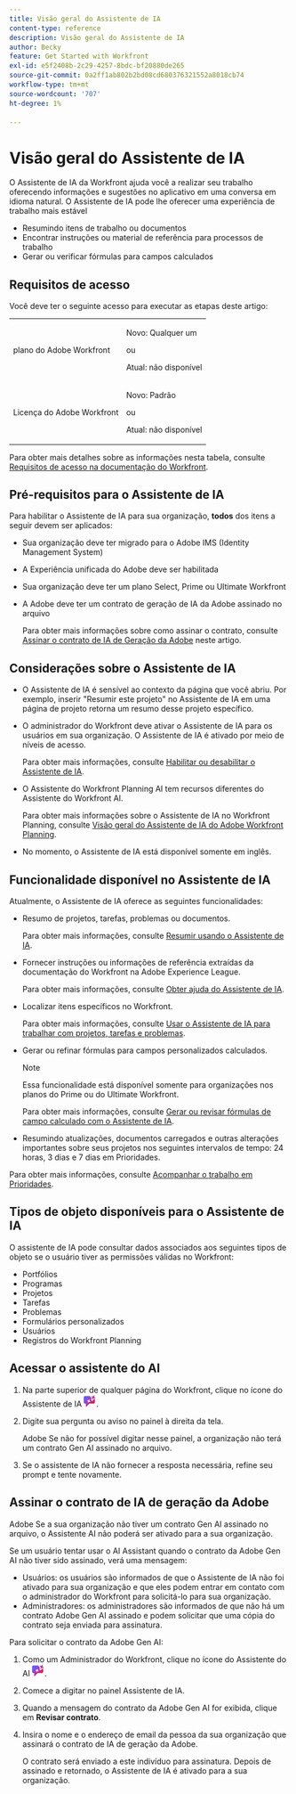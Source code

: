 ```yaml
---
title: Visão geral do Assistente de IA
content-type: reference
description: Visão geral do Assistente de IA
author: Becky
feature: Get Started with Workfront
exl-id: e5f2408b-2c29-4257-8bdc-bf20880de265
source-git-commit: 0a2ff1ab802b2bd08cd680376321552a8018cb74
workflow-type: tm+mt
source-wordcount: '707'
ht-degree: 1%

---
```


# Visão geral do Assistente de IA

O Assistente de IA da Workfront ajuda você a realizar seu trabalho oferecendo informações e sugestões no aplicativo em uma conversa em idioma natural. O Assistente de IA pode lhe oferecer uma experiência de trabalho mais estável

* Resumindo itens de trabalho ou documentos
* Encontrar instruções ou material de referência para processos de trabalho
* Gerar ou verificar fórmulas para campos calculados

## Requisitos de acesso

Você deve ter o seguinte acesso para executar as etapas deste artigo:

<table style="table-layout:auto"> 
 <col> 
 <col> 
 <tbody> 
  <tr> 
   <td role="rowheader">plano do Adobe Workfront</td> 
   <td><p>Novo: Qualquer um</p>
       <p>ou</p>
       <p>Atual: não disponível</p></td>
  </tr> 
  <tr> 
   <td role="rowheader">Licença do Adobe Workfront</td> 
   <td><p>Novo: Padrão</p>
       <p>ou</p>
       <p>Atual: não disponível</p></td>
  </tr> 
 </tbody> 
</table>

Para obter mais detalhes sobre as informações nesta tabela, consulte [Requisitos de acesso na documentação do Workfront](/help/quicksilver/administration-and-setup/add-users/access-levels-and-object-permissions/access-level-requirements-in-documentation.md).

## Pré-requisitos para o Assistente de IA

Para habilitar o Assistente de IA para sua organização, **todos** dos itens a seguir devem ser aplicados:

* Sua organização deve ter migrado para o Adobe IMS (Identity Management System)
* A Experiência unificada do Adobe deve ser habilitada
* Sua organização deve ter um plano Select, Prime ou Ultimate Workfront
* A Adobe deve ter um contrato de geração de IA da Adobe assinado no arquivo

  Para obter mais informações sobre como assinar o contrato, consulte [Assinar o contrato de IA de Geração da Adobe](/help/quicksilver/workfront-basics/ai-assistant/ai-assistant-overview.md#sign-the-adobe-gen-ai-agreement) neste artigo.

## Considerações sobre o Assistente de IA

* O Assistente de IA é sensível ao contexto da página que você abriu. Por exemplo, inserir &quot;Resumir este projeto&quot; no Assistente de IA em uma página de projeto retorna um resumo desse projeto específico.
* O administrador do Workfront deve ativar o Assistente de IA para os usuários em sua organização. O Assistente de IA é ativado por meio de níveis de acesso.

  Para obter mais informações, consulte [Habilitar ou desabilitar o Assistente de IA](/help/quicksilver/workfront-basics/ai-assistant/enable-or-disable-assistant.md).

* O Assistente do Workfront Planning AI tem recursos diferentes do Assistente do Workfront AI.

  Para obter mais informações sobre o Assistente de IA no Workfront Planning, consulte [Visão geral do Assistente de IA do Adobe Workfront Planning](/help/quicksilver/planning/general/planning-ai-assistant-overview.md).

* No momento, o Assistente de IA está disponível somente em inglês.


## Funcionalidade disponível no Assistente de IA

Atualmente, o Assistente de IA oferece as seguintes funcionalidades:

* Resumo de projetos, tarefas, problemas ou documentos.

  Para obter mais informações, consulte [Resumir usando o Assistente de IA](/help/quicksilver/workfront-basics/ai-assistant/summarize-this.md).

* Fornecer instruções ou informações de referência extraídas da documentação do Workfront na Adobe Experience League.

  Para obter mais informações, consulte [Obter ajuda do Assistente de IA](/help/quicksilver/workfront-basics/ai-assistant/use-ai-to-retrieve-instructions.md).

* Localizar itens específicos no Workfront.

  Para obter mais informações, consulte [Usar o Assistente de IA para trabalhar com projetos, tarefas e problemas](/help/quicksilver/workfront-basics/ai-assistant/work-with-pti-through-ai-assisant.md).

* Gerar ou refinar fórmulas para campos personalizados calculados.

  >[!NOTE]
  >
  >Essa funcionalidade está disponível somente para organizações nos planos do Prime ou do Ultimate Workfront.

  Para obter mais informações, consulte [Gerar ou revisar fórmulas de campo calculado com o Assistente de IA](/help/quicksilver/workfront-basics/ai-assistant/use-ai-assistant-to-check-formulas.md).

* Resumindo atualizações, documentos carregados e outras alterações importantes sobre seus projetos nos seguintes intervalos de tempo: 24 horas, 3 dias e 7 dias em Prioridades.

Para obter mais informações, consulte [Acompanhar o trabalho em Prioridades](/help/quicksilver/workfront-basics/priorities/catch-me-up.md).


## Tipos de objeto disponíveis para o Assistente de IA

O assistente de IA pode consultar dados associados aos seguintes tipos de objeto se o usuário tiver as permissões válidas no Workfront:

* Portfólios
* Programas
* Projetos
* Tarefas
* Problemas
* Formulários personalizados
* Usuários
* Registros do Workfront Planning


## Acessar o assistente do AI

1. Na parte superior de qualquer página do Workfront, clique no ícone do Assistente de IA ![ícone do Assistente de IA](/help/quicksilver/workfront-basics/ai-assistant/assets/ai-assistant-icon.png).
1. Digite sua pergunta ou aviso no painel à direita da tela.

   Adobe Se não for possível digitar nesse painel, a organização não terá um contrato Gen AI assinado no arquivo.

1. Se o assistente de IA não fornecer a resposta necessária, refine seu prompt e tente novamente.

## Assinar o contrato de IA de geração da Adobe

Adobe Se a sua organização não tiver um contrato Gen AI assinado no arquivo, o Assistente AI não poderá ser ativado para a sua organização.

Se um usuário tentar usar o AI Assistant quando o contrato da Adobe Gen AI não tiver sido assinado, verá uma mensagem:

* Usuários: os usuários são informados de que o Assistente de IA não foi ativado para sua organização e que eles podem entrar em contato com o administrador do Workfront para solicitá-lo para sua organização.
* Administradores: os administradores são informados de que não há um contrato Adobe Gen AI assinado e podem solicitar que uma cópia do contrato seja enviada para assinatura.

Para solicitar o contrato da Adobe Gen AI:

1. Como um Administrador do Workfront, clique no ícone do Assistente do AI ![ícone do Assistente do AI](/help/quicksilver/workfront-basics/ai-assistant/assets/ai-assistant-icon.png).
1. Comece a digitar no painel Assistente de IA.
1. Quando a mensagem do contrato da Adobe Gen AI for exibida, clique em **Revisar contrato**.
1. Insira o nome e o endereço de email da pessoa da sua organização que assinará o contrato de IA de geração da Adobe.

   O contrato será enviado a este indivíduo para assinatura. Depois de assinado e retornado, o Assistente de IA é ativado para a sua organização.
